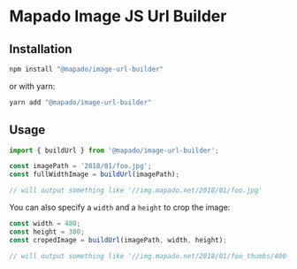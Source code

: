 # Mapado Image JS Url Builder

## Installation

```sh
npm install "@mapado/image-url-builder"
```

or with yarn:

```sh
yarn add "@mapado/image-url-builder"
```

## Usage

```js
import { buildUrl } from '@mapado/image-url-builder';

const imagePath = '2018/01/foo.jpg';
const fullWidthImage = buildUrl(imagePath);

// will output something like '//img.mapado.net/2018/01/foo.jpg'
```

You can also specify a `width` and a `height` to crop the image:

```js
const width = 400;
const height = 300;
const cropedImage = buildUrl(imagePath, width, height);

// will output something like '//img.mapado.net/2018/01/foo_thumbs/400-300.jpg'
```
